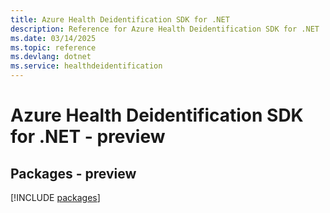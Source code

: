 ```yaml
---
title: Azure Health Deidentification SDK for .NET
description: Reference for Azure Health Deidentification SDK for .NET
ms.date: 03/14/2025
ms.topic: reference
ms.devlang: dotnet
ms.service: healthdeidentification
---
```

# Azure Health Deidentification SDK for .NET - preview
## Packages - preview
[!INCLUDE [packages](health-deidentification-index.md)]